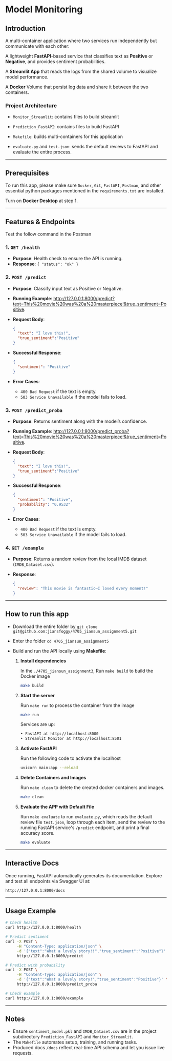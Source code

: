 # Model Monitoring

## Introduction

A multi-container application where two services run independently but communicate with each other:

A lightweight **FastAPI**-based service that classifies text as **Positive** or **Negative**, and provides sentiment probabilities.

A **Streamlit App** that reads the logs from the shared volume to visualize model performance.

A **Docker** Volume that persist log data and share it between the two containers.

### **Project Architecture**

- `Monitor_Streamlit`: contains files to build streamlit

- `Prediction_FastAPI`: contains files to build FastAPI

- `Makefile`: builds multi-containers for this application

- `evaluate.py` and `test.json`: sends the default reviews to FastAPI and evaluate the entire process.

---

## Prerequisites

To run this app, please make sure `Docker`, `Git`, `FastAPI`, `Postman`, and other essential python packages mentioned in the `requirements.txt` are installed. 

Turn on **Docker Desktop** at step 1.

---

## Features & Endpoints

Test the follow command in the Postman

### **1. `GET /health`**
- **Purpose**: Health check to ensure the API is running.
- **Response**: `{ "status": "ok" }`

### **2. `POST /predict`**
- **Purpose**: Classify input text as Positive or Negative.
* **Running Example**: http://127.0.0.1:8000/predict?text=This%20movie%20was%20a%20masterpiece!&true_sentiment=Positive.
- **Request Body**:
  ```json
  {
    "text": "I love this!",
    "true_sentiment":"Positive"
  }
  ```
* **Successful Response**:

  ```json
  {
    "sentiment": "Positive"
  }
  ```
* **Error Cases**:

  * `400 Bad Request` if the text is empty.
  * `503 Service Unavailable` if the model fails to load.

### **3. `POST /predict_proba`**

* **Purpose**: Returns sentiment along with the model’s confidence.
* **Running Example**: http://127.0.0.1:8000/predict_proba?text=This%20movie%20was%20a%20masterpiece!&true_sentiment=Positive.
* **Request Body**:

  ```json
  {
    "text": "I love this!",
    "true_sentiment":"Positive"
  }
  ```
* **Successful Response**:

  ```json
  {
    "sentiment": "Positive",
    "probability": "0.9532"
  }
  ```
* **Error Cases**:

  * `400 Bad Request` if the text is empty.
  * `503 Service Unavailable` if the model fails to load.

### **4. `GET /example`**

* **Purpose**: Returns a random review from the local IMDB dataset (`IMDB_Dataset.csv`).
* **Response**:

  ```json
  {
    "review": "This movie is fantastic—I loved every moment!"
  }
  ```

---

## How to run this app 

- Download the entire folder by `git clone git@github.com:jiansfoggy/4705_jiansun_assignment5.git`

- Enter the folder `cd 4705_jiansun_assignment5`

- Build and run the API locally using **Makefile**:

  1. **Install dependencies**

      In the `./4705_jiansun_assignment3`, Run `make build` to build the Docker image

      ```bash
      make build
      ```

  2. **Start the server**

      Run `make run` to process the container from the image

      ```bash
      make run
      ```

      Services are up:
      ```bash
      • FastAPI at http://localhost:8000
      • Streamlit Monitor at http://localhost:8501
      ```
  
  3. **Activate FastAPI**

      Run the following code to activate the localhost
      ```bash
      uvicorn main:app --reload
      ```

  4. **Delete Containers and Images**

      Run `make clean` to delete the created docker containers and images.

      ```bash
      make clean
      ```
  
  5. **Evaluate the APP with Default File**

      Run `make evaluate` to run `evaluate.py`, which reads the default review file `test.json`, loop through each item, send the review to the running FastAPI service's `/predict` endpoint, and print a final accuracy score.

      ```bash
      make evaluate
      ```

---

## Interactive Docs

Once running, FastAPI automatically generates its documentation. Explore and test all endpoints via Swagger UI at:

```
http://127.0.0.1:8000/docs
```

---

## Usage Example

```bash
# Check health
curl http://127.0.0.1:8000/health

# Predict sentiment
curl -X POST \
     -H "Content-Type: application/json" \
     -d '{"text":"What a lovely story!!","true_sentiment":"Positive"}' \
     http://127.0.0.1:8000/predict

# Predict with probability
curl -X POST \
     -H "Content-Type: application/json" \
     -d '{"text":"What a lovely story!","true_sentiment":"Positive"}' \
     http://127.0.0.1:8000/predict_proba

# Check example
curl http://127.0.0.1:8000/example
```

---

## Notes

* Ensure `sentiment_model.pkl` and `IMDB_Dataset.csv` are in the project subdirectory `Prediction_FastAPI` and `Monitor_Streamlit`.
* The `Makefile` automates setup, training, and running tasks.
* Produced docs `/docs` reflect real-time API schema and let you issue live requests.
